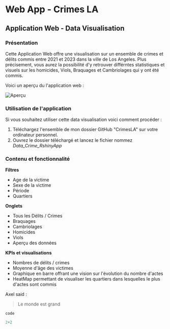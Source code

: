 # Web App - Crimes LA 

## Application Web - Data Visualisation 

### Présentation 
Cette Application Web offre une visualisation sur un ensemble de crimes et délits commis entre 2021 et 2023 dans la ville de Los Angeles. 
Plus précisement, vous aurez la possibilité d'y retrouver différntes statistiques et visuels sur les homicides, Viols, Braquages et Cambriolages qui y ont été commis.

Voici un aperçu du l'application web :

![Aperçu](https://i.imgur.com/c23eKhO.png)

### Utilisation de l'application 

Si vous souhaitez utiliser cette data visualisation voici comment procéder :

1. Téléchargez l'ensemble de mon dossier GitHub "CrimesLA" sur votre ordinateur personnel.
2. Ouvrez le dossier téléchargé et lancez le fichier nommez *Data_Crime_RshinyApp* 


### Contenu et fonctionnalité

**Filtres**
- Age de la victime
- Sexe de la victime 
- Période 
- Quartiers

**Onglets**
- Tous les Délits / Crimes
- Braquages
- Cambriolages
- Homicides
- Viols
- Aperçu des données

**KPIs et visualisations**
- Nombres de délits / crimes
- Moyenne d'âge des victimes
- Graphique en barre offrant une vision sur l'évolution du nombre d'actes
- HeatMap permettant de visualiser les quartiers dans lesquelles le plus d'actes sont commis




Axel said :

> Le monde est grand

`code`

```python
2+2
```
